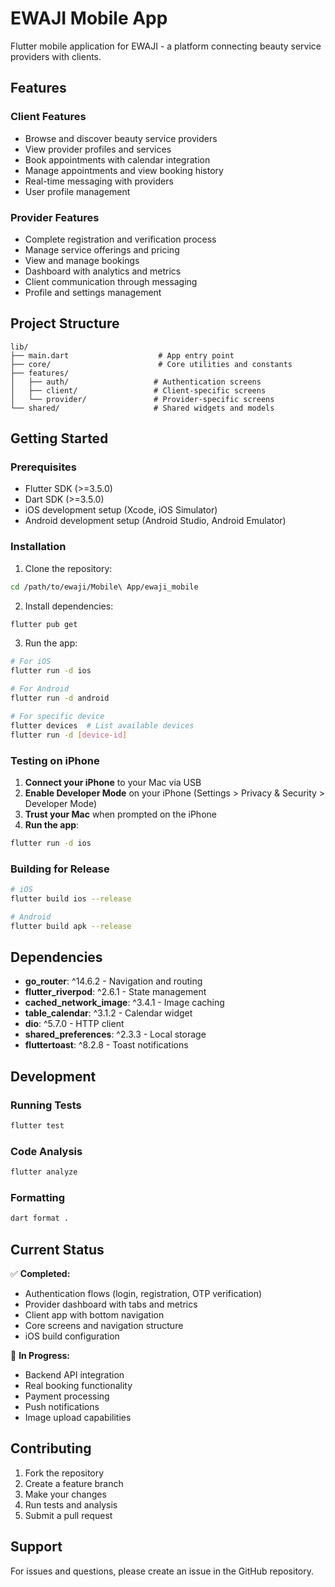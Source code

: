 # EWAJI Mobile App

Flutter mobile application for EWAJI - a platform connecting beauty service providers with clients.

## Features

### Client Features
- Browse and discover beauty service providers
- View provider profiles and services
- Book appointments with calendar integration
- Manage appointments and view booking history
- Real-time messaging with providers
- User profile management

### Provider Features
- Complete registration and verification process
- Manage service offerings and pricing
- View and manage bookings
- Dashboard with analytics and metrics
- Client communication through messaging
- Profile and settings management

## Project Structure

```
lib/
├── main.dart                    # App entry point
├── core/                        # Core utilities and constants
├── features/
│   ├── auth/                   # Authentication screens
│   ├── client/                 # Client-specific screens
│   └── provider/               # Provider-specific screens
└── shared/                     # Shared widgets and models
```

## Getting Started

### Prerequisites

- Flutter SDK (>=3.5.0)
- Dart SDK (>=3.5.0)
- iOS development setup (Xcode, iOS Simulator)
- Android development setup (Android Studio, Android Emulator)

### Installation

1. Clone the repository:
```bash
cd /path/to/ewaji/Mobile\ App/ewaji_mobile
```

2. Install dependencies:
```bash
flutter pub get
```

3. Run the app:
```bash
# For iOS
flutter run -d ios

# For Android
flutter run -d android

# For specific device
flutter devices  # List available devices
flutter run -d [device-id]
```

### Testing on iPhone

1. **Connect your iPhone** to your Mac via USB
2. **Enable Developer Mode** on your iPhone (Settings > Privacy & Security > Developer Mode)
3. **Trust your Mac** when prompted on the iPhone
4. **Run the app**:
```bash
flutter run -d ios
```

### Building for Release

```bash
# iOS
flutter build ios --release

# Android
flutter build apk --release
```

## Dependencies

- **go_router**: ^14.6.2 - Navigation and routing
- **flutter_riverpod**: ^2.6.1 - State management
- **cached_network_image**: ^3.4.1 - Image caching
- **table_calendar**: ^3.1.2 - Calendar widget
- **dio**: ^5.7.0 - HTTP client
- **shared_preferences**: ^2.3.3 - Local storage
- **fluttertoast**: ^8.2.8 - Toast notifications

## Development

### Running Tests
```bash
flutter test
```

### Code Analysis
```bash
flutter analyze
```

### Formatting
```bash
dart format .
```

## Current Status

✅ **Completed:**
- Authentication flows (login, registration, OTP verification)
- Provider dashboard with tabs and metrics
- Client app with bottom navigation
- Core screens and navigation structure
- iOS build configuration

🚧 **In Progress:**
- Backend API integration
- Real booking functionality
- Payment processing
- Push notifications
- Image upload capabilities

## Contributing

1. Fork the repository
2. Create a feature branch
3. Make your changes
4. Run tests and analysis
5. Submit a pull request

## Support

For issues and questions, please create an issue in the GitHub repository.
